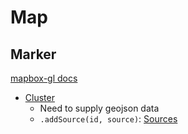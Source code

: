 # Map

## Marker

[mapbox-gl docs](https://docs.mapbox.com/mapbox-gl-js/api/#marker)

- [Cluster](https://docs.mapbox.com/mapbox-gl-js/example/cluster/)
  - Need to supply geojson data
  - `.addSource(id, source)`: [Sources](https://docs.mapbox.com/mapbox-gl-js/style-spec/#sources)
